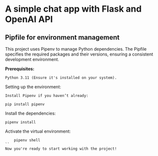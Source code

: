 # A simple chat app with Flask and OpenAI API

## Pipfile for environment management

This project uses Pipenv to manage Python dependencies. The Pipfile specifies the required packages and their versions, ensuring a consistent development environment.

**Prerequisites:**

    Python 3.11 (Ensure it's installed on your system).

Setting up the environment:

    Install Pipenv if you haven’t already:
```
pip install pipenv
```
Install the dependencies:
```
pipenv install
```
Activate the virtual environment:
```
    pipenv shell
``
Now you're ready to start working with the project!

